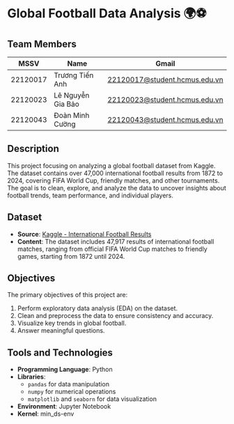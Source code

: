 # Global Football Data Analysis 🌍⚽

## Team Members
| MSSV         | Name             | Gmail                |
|--------------|------------------|----------------------|
| 22120017    | Trương Tiến Anh         | 22120017@student.hcmus.edu.vn    | 
| 22120023    | Lê Nguyễn Gia Bảo       | 22120023@student.hcmus.edu.vn  | 
| 22120043    | Đoàn Minh Cường       | 22120043@student.hcmus.edu.vn  | 

## Description
This project focusing on analyzing a global football dataset from Kaggle. The dataset contains over 47,000 international football results from 1872 to 2024, covering FIFA World Cup, friendly matches, and other tournaments. The goal is to clean, explore, and analyze the data to uncover insights about football trends, team performance, and individual players.

## Dataset
- **Source**: [Kaggle - International Football Results](https://www.kaggle.com/datasets/martj42/international-football-results-from-1872-to-2017?select=shootouts.csv)
- **Content**: The dataset includes 47,917 results of international football matches, ranging from official FIFA World Cup matches to friendly games, starting from 1872 until 2024.

## Objectives
The primary objectives of this project are:  
1. Perform exploratory data analysis (EDA) on the dataset.  
2. Clean and preprocess the data to ensure consistency and accuracy.  
3. Visualize key trends in global football.  
4. Answer meaningful questions.

## Tools and Technologies
- **Programming Language**: Python  
- **Libraries**:  
  - `pandas` for data manipulation  
  - `numpy` for numerical operations  
  - `matplotlib` and `seaborn` for data visualization   
- **Environment**: Jupyter Notebook
- **Kernel**: min_ds-env
